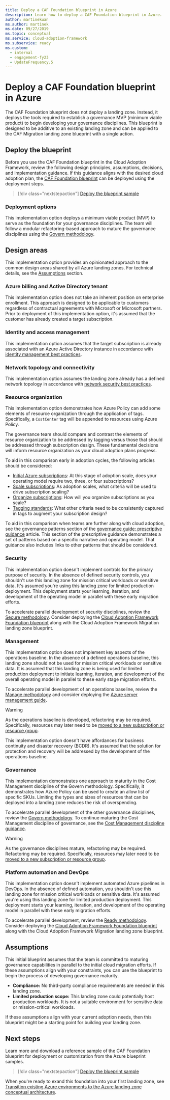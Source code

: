 ```yaml
---
title: Deploy a CAF Foundation blueprint in Azure
description: Learn how to deploy a CAF Foundation blueprint in Azure.
author: martinekuan
ms.author: martinek
ms.date: 09/27/2019
ms.topic: conceptual
ms.service: cloud-adoption-framework
ms.subservice: ready
ms.custom:
  - internal
  - engagement-fy23
  - UpdateFrequency.5
---
```


<!-- docutune:ignore "CAF Foundation blueprint" -->

# Deploy a CAF Foundation blueprint in Azure

The CAF Foundation blueprint does not deploy a landing zone. Instead, it deploys the tools required to establish a governance MVP (minimum viable product) to begin developing your governance disciplines. This blueprint is designed to be additive to an existing landing zone and can be applied to the CAF Migration landing zone blueprint with a single action.

## Deploy the blueprint

Before you use the CAF Foundation blueprint in the Cloud Adoption Framework, review the following design principles, assumptions, decisions, and implementation guidance. If this guidance aligns with the desired cloud adoption plan, the [CAF Foundation blueprint](/azure/governance/blueprints/samples/caf-foundation/) can be deployed using the deployment steps.

> [!div class="nextstepaction"]
> [Deploy the blueprint sample](/azure/governance/blueprints/samples/caf-foundation/deploy)

### Deployment options

This implementation option deploys a minimum viable product (MVP) to serve as the foundation for your governance disciplines. The team will follow a modular refactoring-based approach to mature the governance disciplines using the [Govern methodology](../../govern/index.md).

## Design areas

This implementation option provides an opinionated approach to the common design areas shared by all Azure landing zones. For technical details, see the [Assumptions](#assumptions) section.

### Azure billing and Active Directory tenant

This implementation option does not take an inherent position on enterprise enrollment. This approach is designed to be applicable to customers regardless of contractual agreements with Microsoft or Microsoft partners. Prior to deployment of this implementation option, it's assumed that the customer has already created a target subscription.

### Identity and access management

This implementation option assumes that the target subscription is already associated with an Azure Active Directory instance in accordance with [identity management best practices](/azure/security/fundamentals/identity-management-best-practices?toc=/azure/cloud-adoption-framework/toc.json&bc=/azure/cloud-adoption-framework/_bread/toc.json).

### Network topology and connectivity

This implementation option assumes the landing zone already has a defined network topology in accordance with [network security best practices](/azure/security/fundamentals/network-best-practices?toc=/azure/cloud-adoption-framework/toc.json&bc=/azure/cloud-adoption-framework/_bread/toc.json).

### Resource organization

This implementation option demonstrates how Azure Policy can add some elements of resource organization through the application of tags. Specifically, a `CostCenter` tag will be appended to resources using Azure Policy.

The governance team should compare and contrast the elements of resource organization to be addressed by tagging versus those that should be addressed through subscription design. These fundamental decisions will inform resource organization as your cloud adoption plans progress.

To aid in this comparison early in adoption cycles, the following articles should be considered:

- [Initial Azure subscriptions](../azure-best-practices/initial-subscriptions.md): At this stage of adoption scale, does your operating model require two, three, or four subscriptions?
- [Scale subscriptions](../azure-best-practices/scale-subscriptions.md): As adoption scales, what criteria will be used to drive subscription scaling?
- [Organize subscriptions](../azure-best-practices/organize-subscriptions.md): How will you organize subscriptions as you scale?
- [Tagging standards](../azure-best-practices/resource-tagging.md): What other criteria need to be consistently captured in tags to augment your subscription design?

To aid in this comparison when teams are further along with cloud adoption, see the governance patterns section of the [governance guide: prescriptive guidance](../../govern/guides/complex/prescriptive-guidance.md#application-of-governance-defined-patterns) article. This section of the prescriptive guidance demonstrates a set of patterns based on a specific narrative and operating model. That guidance also includes links to other patterns that should be considered.

### Security

This implementation option doesn't implement controls for the primary purpose of security. In the absence of defined security controls, you shouldn't use this landing zone for mission critical workloads or sensitive data. It's assumed you're using this landing zone for limited production deployment. This deployment starts your learning, iteration, and development of the operating model in parallel with these early migration efforts.

To accelerate parallel development of security disciplines, review the [Secure methodology](../../secure/index.md). Consider deploying the [Cloud Adoption Framework Foundation blueprint](./foundation-blueprint.md) along with the Cloud Adoption Framework Migration landing zone blueprint.

### Management

This implementation option does not implement key aspects of the operations baseline. In the absence of a defined operations baseline, this landing zone should not be used for mission critical workloads or sensitive data. It is assumed that this landing zone is being used for limited production deployment to initiate learning, iteration, and development of the overall operating model in parallel to these early stage migration efforts.

To accelerate parallel development of an operations baseline, review the [Manage methodology](../../manage/index.md) and consider deploying the [Azure server management guide](../../manage/azure-server-management/index.md).

> [!WARNING]
> As the operations baseline is developed, refactoring may be required. Specifically, resources may later need to be [moved to a new subscription or resource group](/azure/azure-resource-manager/management/move-resource-group-and-subscription?toc=/azure/cloud-adoption-framework/toc.json&bc=/azure/cloud-adoption-framework/_bread/toc.json).

This implementation option doesn't have affordances for business continuity and disaster recovery (BCDR). It's assumed that the solution for protection and recovery will be addressed by the development of the operations baseline.

### Governance

This implementation demonstrates one approach to maturity in the Cost Management discipline of the Govern methodology. Specifically, it demonstrates how Azure Policy can be used to create an allow list of specific SKUs. Limiting the types and sizes of resources that can be deployed into a landing zone reduces the risk of overspending.

To accelerate parallel development of the other governance disciplines, review the [Govern methodology](../../govern/index.md). To continue maturing the Cost Management discipline of governance, see the [Cost Management discipline guidance](../../govern/guides/complex/cost-management-improvement.md#incremental-improvement-of-best-practices).

> [!WARNING]
> As the governance disciplines mature, refactoring may be required. Refactoring may be required. Specifically, resources may later need to be [moved to a new subscription or resource group](/azure/azure-resource-manager/management/move-resource-group-and-subscription?toc=/azure/cloud-adoption-framework/toc.json&bc=/azure/cloud-adoption-framework/_bread/toc.json).

### Platform automation and DevOps

This implementation option doesn't implement automated Azure pipelines in DevOps. In the absence of defined automation, you shouldn't use this landing zone for mission critical workloads or sensitive data. It's assumed you're using this landing zone for limited production deployment. This deployment starts your learning, iteration, and development of the operating model in parallel with these early migration efforts.

To accelerate parallel development, review the [Ready methodology](../../ready/index.md). Consider deploying the [Cloud Adoption Framework Foundation blueprint](./foundation-blueprint.md) along with the Cloud Adoption Framework Migration landing zone blueprint.

## Assumptions

This initial blueprint assumes that the team is committed to maturing governance capabilities in parallel to the initial cloud migration efforts. If these assumptions align with your constraints, you can use the blueprint to begin the process of developing governance maturity.

- **Compliance:** No third-party compliance requirements are needed in this landing zone.
- **Limited production scope:** This landing zone could potentially host production workloads. It is not a suitable environment for sensitive data or mission-critical workloads.

If these assumptions align with your current adoption needs, then this blueprint might be a starting point for building your landing zone.

## Next steps

Learn more and download a reference sample of the CAF Foundation blueprint for deployment or customization from the Azure blueprint samples.

> [!div class="nextstepaction"]
> [Deploy the blueprint sample](/azure/governance/blueprints/samples/caf-foundation/deploy)

When you're ready to exand this foundation into your first landing zone, see [Transition existing Azure environments to the Azure landing zone conceptual architecture](../enterprise-scale/transition.md).
